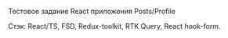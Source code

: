 

Тестовое задание React приложения Posts/Profile

Стэк:
React/TS, FSD, Redux-toolkit, RTK Query, React hook-form. 